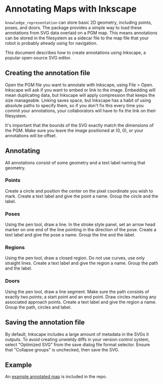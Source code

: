 # Annotating Maps with Inkscape

`knowledge_representation` can store basic 2D geometry, including points, poses, and doors. The package provides a simple way to load these annotations from SVG data overlaid on a PGM map. This means annotations can be stored in the filesystem as a sidecar file to the map file that your robot is probably already using for navigation.

This document describes how to create annotations using Inkscape, a popular open-source SVG editor.

## Creating the annotation file

Open the PGM file you want to annotate with Inkscape, using File > Open.
Inkscape will ask if you want to embed or link to the image. Embedding will mean duplicating data, but Inkscape will apply compression that keeps the size manageable. Linking saves space, but Inkscape has a habit of using absolute paths to specify them, so if you don't fix this every time you commit your annotations, your collaborators will have to fix the link on their filesystem.

It's important that the bounds of the SVG exactly match the dimensions of the PGM. Make sure you leave the image positioned at (0, 0), or your annotations will be offset.

## Annotating

All annotations consist of some geometry and a text label naming that geometry.

### Points

Create a circle and position the center on the pixel coordinate you wish to mark. Create a text label and give the point a name. Group the circle and the label.

### Poses

Using the pen tool, draw a line. In the stroke style panel, set an arrow head marker on one end of the line pointing in the direction of the pose. Create a text label and give the pose a name. Group the line and the label.

### Regions

Using the pen tool, draw a closed region. Do not use curves, use only straight lines. Create a text label and give the region a name. Group the path and the label.

### Doors

Using the pen tool, draw a line segment. Make sure the path consists of exactly two points; a start point and an end point. Draw circles marking any associated approach points. Create a text label and give the region a name. Group the path, circles and label.

## Saving the annotation file

By default, Inkscape includes a large amount of metadata in the SVGs it outputs. To avoid creating unwieldy diffs in your version control system, select "Optimized SVG" from the save dialog file format selector. Ensure that "Collapse groups" is unchecked, then save the SVG.

## Example

An [example annotated map](https://github.com/utexas-bwi/knowledge_representation/blob/master/test/resources/map/map_inkscape.svg) is included in the repo.